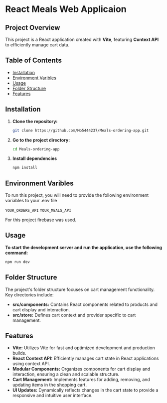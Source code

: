 # React Meals Web Applicaion 

## Project Overview

This project is a React application created with **Vite**, featuring **Context API**  to efficiently manage cart data. 

## Table of Contents

- [Installation](#installation)
- [Environment Varibles](#environment-varibles)
- [Usage](#usage)
- [Folder Structure](#folder-structure)
- [Features](#features)

## Installation

1. **Clone the repository:**
   ```sh
   git clone https://github.com/Mo5444237/Meals-ordering-app.git
   ```
   
2. **Go to the project directory:**
    ```sh
    cd Meals-ordering-app
    ```
    
3. **Install dependencies**
    ```sh
    npm install
    ```
## Environment Varibles

To run this project, you will need to provide the following environment variables to your .env file

`YOUR_ORDERS_API`
`YOUR_MEALS_API`

For this project firebase was used.

## Usage

**To start the development server and run the application, use the following command:** 

```sh
npm run dev
```
## Folder Structure

The project's folder structure focuses on cart management functionality. Key directories include:

- **src/components:** Contains React components related to products and cart display and interaction.
- **src/store:** Defines cart context and provider specific to cart management.

## Features

- **Vite:** Utilizes Vite for fast and optimized development and production builds.
- **React Context API:** Efficiently manages cart state in React applications using context API.
- **Modular Components:** Organizes components for cart display and interaction, ensuring a clean and scalable structure.
- **Cart Management:** Implements features for adding, removing, and updating items in the shopping cart.
- **UI Updates:** Dynamically reflects changes in the cart state to provide a responsive and intuitive user interface.
